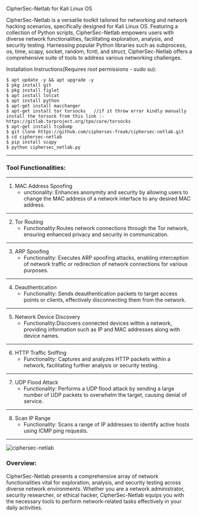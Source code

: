 CipherSec-Netlab for Kali Linux OS

CipherSec-Netlab is a versatile toolkit tailored for networking and network hacking scenarios, specifically designed for Kali Linux OS. Featuring a collection of Python scripts, CipherSec-Netlab empowers users with diverse network functionalities, facilitating exploration, analysis, and security testing. Harnessing popular Python libraries such as subprocess, os, time, scapy, socket, random, fcntl, and struct, CipherSec-Netlab offers a comprehensive suite of tools to address various networking challenges.

Installation Instructions(Requires root permissions - sudo su):

```
$ apt update -y && apt upgrade -y
$ pkg install git
$ pkg install figlet
$ apt install lolcat
$ apt install python
$ apt-get install macchanger
$ apt-get install tor torsocks   //if it throw error kindly manually install the torsock from this link :- https://gitlab.torproject.org/tpo/core/torsocks
$ apt-get install tcpdump
$ git clone https://github.com/ciphersec-freak/ciphersec-netlab.git
$ cd ciphersec-netlab
$ pip install scapy
$ python ciphersec_netlab.py
```

---

### Tool Functionalities:

---

1. MAC Address Spoofing
   - unctionality: Enhances anonymity and security by allowing users to change the MAC address of a network interface to any desired MAC address.

---

2. Tor Routing
   - Functionality:Routes network connections through the Tor network, ensuring enhanced privacy and security in communication.

---

3. ARP Spoofing
   - Functionality: Executes ARP spoofing attacks, enabling interception of network traffic or redirection of network connections for various purposes.

---

4. Deauthentication
   - Functionality: Sends deauthentication packets to target access points or clients, effectively disconnecting them from the network.

---

5. Network Device Discovery
   - Functionality:Discovers connected devices within a network, providing information such as IP and MAC addresses along with device names.

---

6. HTTP Traffic Sniffing
   - Functionality: Captures and analyzes HTTP packets within a network, facilitating further analysis or security testing.

---

7. UDP Flood Attack
   - Functionality: Performs a UDP flood attack by sending a large number of UDP packets to overwhelm the target, causing denial of service.
 
---

8. Scan IP Range
   - Functionality: Scans a range of IP addresses to identify active hosts using ICMP ping requests.

---
![ciphersec-netlab](https://github.com/ciphersec-freak/ciphersec-netlab/assets/77842676/eb9bda86-0d08-4c5f-b17b-d114f1d379ef)




### Overview:

CipherSec-Netlab presents a comprehensive array of network functionalities vital for exploration, analysis, and security testing across diverse network environments. Whether you are a network administrator, security researcher, or ethical hacker, CipherSec-Netlab equips you with the necessary tools to perform network-related tasks effectively in your daily activities.
